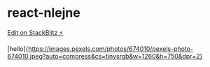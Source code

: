 # react-nlejne

[Edit on StackBlitz ⚡️](https://stackblitz.com/edit/react-nlejne)

[hello]{https://images.pexels.com/photos/674010/pexels-photo-674010.jpeg?auto=compress&cs=tinysrgb&w=1260&h=750&dpr=2}